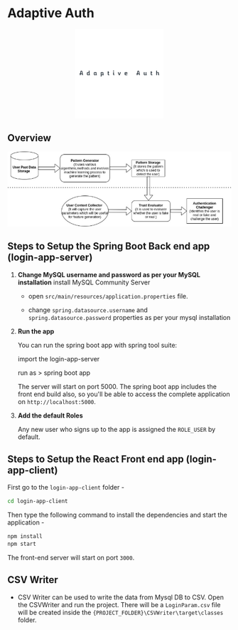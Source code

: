 
# Adaptive Auth

<p align="center">
<img  src="https://github.com/Senthuran100/AdaptiveLogin/blob/main/login-app-client/src/Logo.png" />
</p>

## Overview
<p align="center">
<img  src="https://github.com/Senthuran100/AdaptiveLogin/blob/main/LitReview_Architecture_PIC.jpg" />
</p>

## Steps to Setup the Spring Boot Back end app (login-app-server)


1. **Change MySQL username and password as per your MySQL installation**
	install MySQL Community Server

	+ open `src/main/resources/application.properties` file.

	+ change `spring.datasource.username` and `spring.datasource.password` properties as per your mysql installation

2. **Run the app**

	You can run the spring boot app with spring tool suite:

	import the login-app-server

	run as > spring boot app

	The server will start on port 5000. The spring boot app includes the front end build also, so you'll be able to access the complete application on `http://localhost:5000`.

3. **Add the default Roles**

	Any new user who signs up to the app is assigned the `ROLE_USER` by default.

## Steps to Setup the React Front end app (login-app-client)

First go to the `login-app-client` folder -

```bash
cd login-app-client
```

Then type the following command to install the dependencies and start the application -

```bash
npm install
npm start
```

The front-end server will start on port `3000`.

## CSV Writer

 * CSV Writer can be used to write the data from Mysql DB to CSV. Open the CSVWriter and run the project.
    There will be a `LoginParam.csv` file will be created inside the `{PROJECT_FOLDER}\CSVWriter\target\classes` folder.
